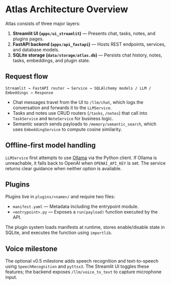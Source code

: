 # Atlas Architecture Overview

Atlas consists of three major layers:

1. **Streamlit UI (`apps/ui_streamlit`)** — Presents chat, tasks, notes, and plugins pages.
2. **FastAPI backend (`apps/api_fastapi`)** — Hosts REST endpoints, services, and database models.
3. **SQLite storage (`data/storage/atlas.db`)** — Persists chat history, notes, tasks, embeddings, and plugin state.

## Request flow

```
Streamlit → FastAPI router → Service → SQLAlchemy models / LLM / Embeddings → Response
```

* Chat messages travel from the UI to `/llm/chat`, which logs the conversation and forwards it to the `LLMService`.
* Tasks and notes use CRUD routers (`/tasks`, `/notes`) that call into `TaskService` and `NoteService` for business logic.
* Semantic search sends payloads to `/memory/semantic_search`, which uses `EmbeddingService` to compute cosine similarity.

## Offline-first model handling

`LLMService` first attempts to use [Ollama](https://ollama.com/) via the Python client. If Ollama is unreachable, it falls back to OpenAI when `OPENAI_API_KEY` is set. The service returns clear guidance when neither option is available.

## Plugins

Plugins live in `plugins/<name>/` and require two files:

* `manifest.yaml` — Metadata including the entrypoint module.
* `<entrypoint>.py` — Exposes a `run(payload)` function executed by the API.

The plugin system loads manifests at runtime, stores enable/disable state in SQLite, and executes the function using `importlib`.

## Voice milestone

The optional v0.5 milestone adds speech recognition and text-to-speech using `SpeechRecognition` and `pyttsx3`. The Streamlit UI toggles these features; the backend exposes `/llm/voice_to_text` to capture microphone input.
